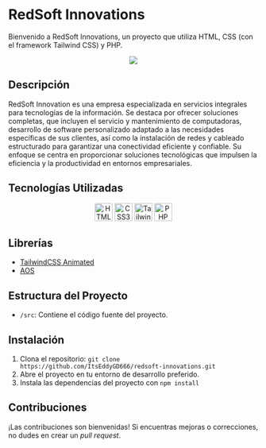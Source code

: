 # RedSoft Innovations

Bienvenido a RedSoft Innovations, un proyecto que utiliza HTML, CSS (con el framework Tailwind CSS) y PHP.

<div align="center">
  <img src="https://github.com/ItsEddyGD666/redsoft-innovations/assets/50812964/81c4aad3-7e6e-40d2-965e-ea221a94c52b" >
</div>


## Descripción

RedSoft Innovation es una empresa especializada en servicios integrales para tecnologías de la información. Se destaca por ofrecer soluciones completas, que incluyen 
el servicio y mantenimiento de computadoras, desarrollo de software personalizado adaptado a las necesidades específicas de sus clientes, así como la instalación de 
redes y cableado estructurado para garantizar una conectividad eficiente y confiable. Su enfoque se centra en proporcionar soluciones tecnológicas que impulsen la eficiencia 
y la productividad en entornos empresariales.

## Tecnologías Utilizadas
<div align="center">
  <a href="https://developer.mozilla.org/en-US/docs/Glossary/HTML5" target="_blank" rel="noreferrer"><img
            src="https://raw.githubusercontent.com/danielcranney/readme-generator/main/public/icons/skills/html5-colored.svg"
            width="36" height="36" alt="HTML5" /></a>
    <a href="https://www.w3.org/TR/CSS/#css" target="_blank" rel="noreferrer"><img
            src="https://raw.githubusercontent.com/danielcranney/readme-generator/main/public/icons/skills/css3-colored.svg"
            width="36" height="36" alt="CSS3" /></a>
    <a href="https://tailwindcss.com/" target="_blank" rel="noreferrer"><img
            src="https://raw.githubusercontent.com/danielcranney/readme-generator/main/public/icons/skills/tailwindcss-colored.svg"
            width="36" height="36" alt="TailwindCSS" /></a>
    <a href="https://www.php.net/" target="_blank" rel="noreferrer"><img
            src="https://raw.githubusercontent.com/danielcranney/readme-generator/main/public/icons/skills/php-colored.svg"
            width="36" height="36" alt="PHP" /></a>
</div>

## Librerías
- [TailwindCSS Animated](https://www.tailwindcss-animated.com/)
- [AOS](https://michalsnik.github.io/aos/)

## Estructura del Proyecto
- `/src`: Contiene el código fuente del proyecto.

## Instalación

1. Clona el repositorio: `git clone https://github.com/ItsEddyGD666/redsoft-innovations.git`
2. Abre el proyecto en tu entorno de desarrollo preferido.
3. Instala las dependencias del proyecto con `npm install`

## Contribuciones

¡Las contribuciones son bienvenidas! Si encuentras mejoras o correcciones, no dudes en crear un *pull request*.
